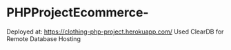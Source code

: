 # PHPProjectEcommerce-

Deployed at: https://clothing-php-project.herokuapp.com/
Used ClearDB for Remote Database Hosting


